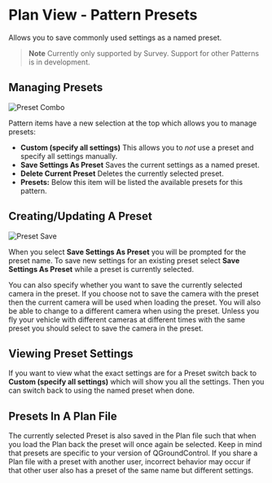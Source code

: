 # Plan View - Pattern Presets

Allows you to save commonly used settings as a named preset.

> **Note** Currently only supported by Survey. Support for other Patterns is in development.

## Managing Presets

![Preset Combo](../../assets/plan/pattern/PatternPresetCombo.jpg)

Pattern items have a new selection at the top which allows you to manage presets: 

* **Custom (specify all settings)** This allows you to *not* use a preset and specify all settings manually.
* **Save Settings As Preset** Saves the current settings as a named preset.
* **Delete Current Preset** Deletes the currently selected preset.
* **Presets:** Below this item will be listed the available presets for this pattern.

## Creating/Updating A Preset

![Preset Save](../../assets/plan/pattern/PatternPresetSave.jpg)

When you select **Save Settings As Preset** you will be prompted for the preset name. To save new settings for an existing preset select **Save Settings As Preset** while a preset is currently selected.

You can also specify whether you want to save the currently selected camera in the preset. If you choose not to save the camera with the preset then the current camera will be used when loading the preset. You will also be able to change to a different camera when using the preset. Unless you fly your vehicle with different cameras at different times with the same preset you should select to save the camera in the preset.

## Viewing Preset Settings

If you want to view what the exact settings are for a Preset switch back to **Custom (specify all settings)** which will show you all the settings. Then you can switch back to using the named preset when done.

## Presets In A Plan File

The currently selected Preset is also saved in the Plan file such that when you load the Plan back the preset will once again be selected. Keep in mind that presets are specific to your version of QGroundControl. If you share a Plan file with a preset with another user, incorrect behavior may occur if that other user also has a preset of the same name but different settings.
